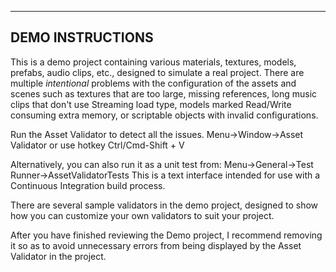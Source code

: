-----------------
DEMO INSTRUCTIONS
-----------------
This is a demo project containing various materials, textures, models, prefabs, audio clips, etc., designed to simulate a real project. There are multiple *intentional* problems with the configuration of the assets and scenes such as textures that are too large, missing references, long music clips that don't use Streaming load type, models marked Read/Write consuming extra memory, or scriptable objects with invalid configurations.

Run the Asset Validator to detect all the issues.
  Menu->Window->Asset Validator
  or use hotkey Ctrl/Cmd-Shift + V

Alternatively, you can also run it as a unit test from:
  Menu->General->Test Runner->AssetValidatorTests
  This is a text interface intended for use with a Continuous Integration build process.

There are several sample validators in the demo project, designed to show how you can customize your own validators to suit your project.

After you have finished reviewing the Demo project, I recommend removing it so as to avoid unnecessary errors from being displayed by the Asset Validator in the project.
